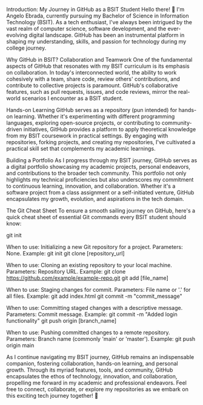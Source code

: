 
Introduction: My Journey in GitHub as a BSIT Student
Hello there! 👋 I'm Angelo Ebrada, currently pursuing my Bachelor of Science in Information Technology (BSIT). As a tech enthusiast, I've always been intrigued by the vast realm of computer science, software development, and the ever-evolving digital landscape. GitHub has been an instrumental platform in shaping my understanding, skills, and passion for technology during my college journey.

Why GitHub in BSIT?
Collaboration and Teamwork
One of the fundamental aspects of GitHub that resonates with my BSIT curriculum is its emphasis on collaboration. In today's interconnected world, the ability to work cohesively with a team, share code, review others' contributions, and contribute to collective projects is paramount. GitHub's collaborative features, such as pull requests, issues, and code reviews, mirror the real-world scenarios I encounter as a BSIT student.

Hands-on Learning
GitHub serves as a repository (pun intended) for hands-on learning. Whether it's experimenting with different programming languages, exploring open-source projects, or contributing to community-driven initiatives, GitHub provides a platform to apply theoretical knowledge from my BSIT coursework in practical settings. By engaging with repositories, forking projects, and creating my repositories, I've cultivated a practical skill set that complements my academic learnings.

Building a Portfolio
As I progress through my BSIT journey, GitHub serves as a digital portfolio showcasing my academic projects, personal endeavors, and contributions to the broader tech community. This portfolio not only highlights my technical proficiencies but also underscores my commitment to continuous learning, innovation, and collaboration. Whether it's a software project from a class assignment or a self-initiated venture, GitHub encapsulates my growth, evolution, and aspirations in the tech domain.

The Git Cheat Sheet
To ensure a smooth sailing journey on GitHub, here's a quick cheat sheet of essential Git commands every BSIT student should know:

git init

When to use: Initializing a new Git repository for a project.
Parameters: None.
Example: git init
git clone [repository_url]

When to use: Cloning an existing repository to your local machine.
Parameters: Repository URL.
Example: git clone https://github.com/example/example-repo.git
git add [file_name]

When to use: Staging changes for commit.
Parameters: File name or '.' for all files.
Example: git add index.html
git commit -m "commit_message"

When to use: Committing staged changes with a descriptive message.
Parameters: Commit message.
Example: git commit -m "Added login functionality"
git push origin [branch_name]

When to use: Pushing committed changes to a remote repository.
Parameters: Branch name (commonly 'main' or 'master').
Example: git push origin main

As I continue navigating my BSIT journey, GitHub remains an indispensable companion, fostering collaboration, hands-on learning, and personal growth. Through its myriad features, tools, and community, GitHub encapsulates the ethos of technology, innovation, and collaboration, propelling me forward in my academic and professional endeavors. Feel free to connect, collaborate, or explore my repositories as we embark on this exciting tech journey together! 🚀